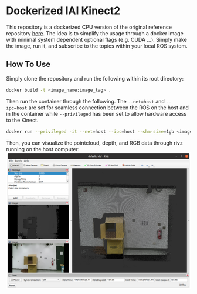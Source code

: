 # Dockerized IAI Kinect2
This repository is a dockerized CPU version of the original reference repository [here](https://github.com/code-iai/iai_kinect2). The idea is to simplify the usage through a docker image with minimal system dependent optional flags (e.g. CUDA ...). Simply make the image, run it, and subscribe to the topics within your local ROS system. 

## How To Use
Simply clone the repository and run the following within its root directory:

```bash
docker build -t <image_name:image_tag> .  
``` 
Then run the container through the following. The `--net=host` and `--ipc=host` are set for seamless connection between the ROS on the host and in the container while `--privileged` has been set to allow hardware access to the Kinect. 

```bash
docker run --privileged -it --net=host --ipc=host --shm-size=1gb <image_name:image_tag> 
```
Then, you can visualize the pointcloud, depth, and RGB data through rivz running on the host computer:
![](rviz.png)
